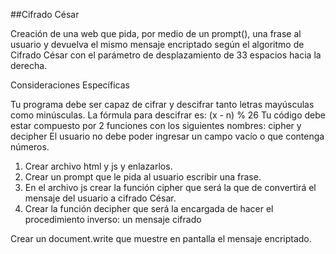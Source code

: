 
##Cifrado César

Creación de una web que pida, por medio de un prompt(), una frase al usuario y devuelva el mismo mensaje encriptado según el algoritmo de Cifrado César con el parámetro de desplazamiento de 33 espacios hacia la derecha.

Consideraciones Específicas

Tu programa debe ser capaz de cifrar y descifrar tanto letras mayúsculas como minúsculas. La fórmula para descifrar es: (x - n) % 26
Tu código debe estar compuesto por 2 funciones con los siguientes nombres: cipher y decipher
El usuario no debe poder ingresar un campo vacío o que contenga números.

1. Crear archivo html y js y enlazarlos.
2. Crear un prompt que le pida al usuario escribir una frase.
3. En el archivo js crear la función cipher que será la que de convertirá el mensaje del usuario a cifrado César.
4. Crear la función decipher que será la encargada de hacer el procedimiento inverso: un mensaje cifrado

Crear un document.write que muestre en pantalla el mensaje encriptado.

